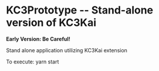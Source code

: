 # KC3Prototype -- Stand-alone version of KC3Kai

__Early Version: Be Careful!__

Stand alone application utilizing KC3Kai extension

To execute: yarn start
